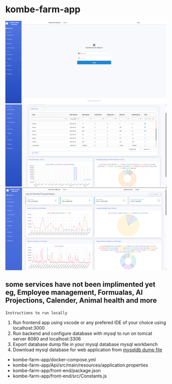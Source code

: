# kombe-farm-app
![alt text](<Screenshot 2024-07-12 071710.png>)
![alt text](<Screenshot 2024-07-12 071337.png>) 
![alt text](<Screenshot 2024-07-12 071306.png>)

## some services have not been implimented yet eg, Employee management, Formualas, AI Projections, Calender, Animal health and more

    Instructions to run locally 
1. Run frontend app using vscode or any prefered IDE of your choice using localhost:3000
2. Run backend and configure database with mysql to run on tomcat server 8080 and localhost:3306
3. Export database dump file in your mysql database mysql workbench
4. Download mysql database for web application from [mysqldb dump file](https://drive.google.com/file/d/1M4fgwnE_eUeu5p9mrigTAbXO4jOJ_cok/view?usp=sharing)

- kombe-farm-app/docker-compose.yml
- kombe-farm-app/Api/src/main/resources/application.properties
- kombe-farm-app/front-end/package.json
- kombe-farm-app/front-end/src/Constants.js
